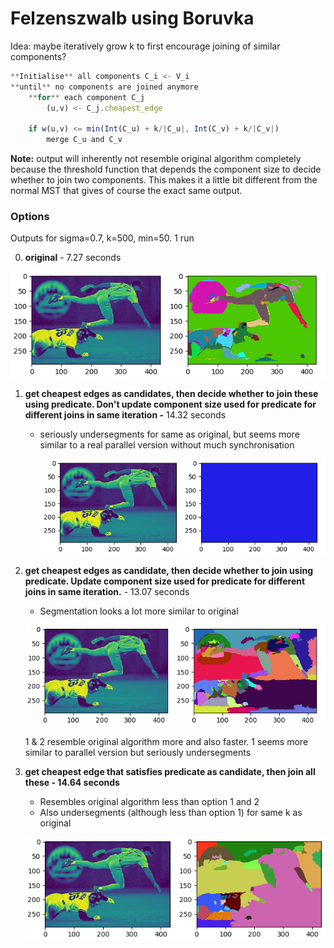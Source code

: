 # Felzenszwalb using Boruvka

Idea: maybe iteratively grow k to first encourage joining of similar components?

```jsx
**Initialise** all components C_i <- V_i
**until** no components are joined anymore  
	**for** each component C_j
		(u,v) <- C_j.cheapest_edge

	if w(u,v) <= min(Int(C_u) + k/|C_u|, Int(C_v) + k/|C_v|)
		merge C_u and C_v
```

**Note:** output will inherently not resemble original algorithm completely because the threshold function that depends the component size to decide whether to join two components. This makes it a little bit different from the normal MST that gives of course the exact same output.

### Options

Outputs for sigma=0.7, k=500, min=50. 1 run

  0.  **original** - 7.27 seconds

![Felzenszwalb%20using%20Boruvka%2046793af8479747819a667ca606cf40e6/Untitled.png](Felzenszwalb%20using%20Boruvka%2046793af8479747819a667ca606cf40e6/Untitled.png)

1. **get cheapest edges as candidates, then decide whether to join these using predicate. Don't update component size used for predicate for different joins in same iteration -** 14.32 seconds
    - seriously undersegments for same as original, but seems more similar to a real parallel version without much synchronisation

        ![Felzenszwalb%20using%20Boruvka%2046793af8479747819a667ca606cf40e6/Untitled%201.png](Felzenszwalb%20using%20Boruvka%2046793af8479747819a667ca606cf40e6/Untitled%201.png)

2. **get cheapest edges as candidate, then decide whether to join using predicate. Update component size used for predicate for different joins in same iteration.** - 13.07 seconds
    - Segmentation looks a lot more similar to original

    ![Felzenszwalb%20using%20Boruvka%2046793af8479747819a667ca606cf40e6/Untitled%202.png](Felzenszwalb%20using%20Boruvka%2046793af8479747819a667ca606cf40e6/Untitled%202.png)

    1 & 2 resemble original algorithm more and also faster. 1 seems more similar to parallel version but seriously undersegments

3. **get cheapest edge that satisfies predicate as candidate, then join all these - 14.64 seconds**
    - Resembles original algorithm less than option 1 and 2
    - Also undersegments (although less than option 1) for same k as original

    ![Felzenszwalb%20using%20Boruvka%2046793af8479747819a667ca606cf40e6/Untitled%203.png](Felzenszwalb%20using%20Boruvka%2046793af8479747819a667ca606cf40e6/Untitled%203.png)